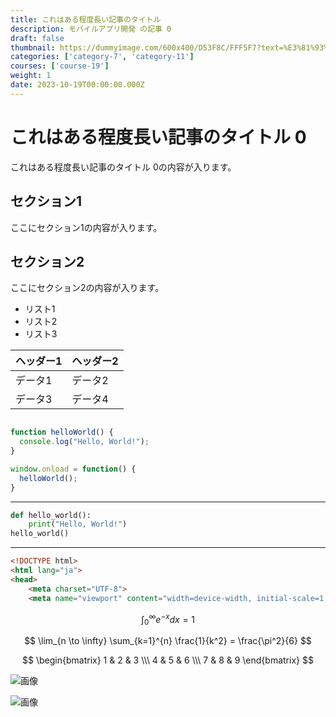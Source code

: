 ```yaml
---
title: これはある程度長い記事のタイトル
description: モバイルアプリ開発 の記事 0
draft: false
thumbnail: https://dummyimage.com/600x400/D53F8C/FFF5F7?text=%E3%81%93%E3%82%8C%E3%81%AF%E3%81%82%E3%82%8B%E7%A8%8B%E5%BA%A6%E9%95%B7%E3%81%84%E8%A8%98%E4%BA%8B%E3%81%AE%E3%82%BF%E3%82%A4%E3%83%88%E3%83%AB
categories: ['category-7', 'category-11']
courses: ['course-19']
weight: 1
date: 2023-10-19T00:00:00.000Z
---
```


# これはある程度長い記事のタイトル 0

これはある程度長い記事のタイトル 0の内容が入ります。

## セクション1
ここにセクション1の内容が入ります。

## セクション2
ここにセクション2の内容が入ります。

- リスト1
- リスト2
- リスト3

| ヘッダー1 | ヘッダー2 |
| --------- | --------- |
| データ1   | データ2   |
| データ3   | データ4   |

```javascript

function helloWorld() {
  console.log("Hello, World!");
}

window.onload = function() {
  helloWorld();
}

```

---

```python
def hello_world():
    print("Hello, World!")
hello_world()
```

---

```html
<!DOCTYPE html>
<html lang="ja">
<head>
    <meta charset="UTF-8">
    <meta name="viewport" content="width=device-width, initial-scale=1.0">
```

$$
\int_{0}^{\infty} e^{-x} dx = 1
$$

$$
\lim_{n \to \infty} \sum_{k=1}^{n} \frac{1}{k^2} = \frac{\pi^2}{6}
$$

$$
\begin{bmatrix}
1 & 2 & 3 \\\
4 & 5 & 6 \\\
7 & 8 & 9
\end{bmatrix}
$$

![画像](https://dummyimage.com/320x180/2D3748/F5F7FA?text=%E3%81%93%E3%82%8C%E3%81%AF%E3%81%82%E3%82%8B%E7%A8%8B%E5%BA%A6%E9%95%B7%E3%81%84%E8%A8%98%E4%BA%8B%E3%81%AE%E3%82%BF%E3%82%A4%E3%83%88%E3%83%AB+0)

![画像](https://dummyimage.com/640x360/1A202C/EDF2F7?text=%E3%81%93%E3%82%8C%E3%81%AF%E3%81%82%E3%82%8B%E7%A8%8B%E5%BA%A6%E9%95%B7%E3%81%84%E8%A8%98%E4%BA%8B%E3%81%AE%E3%82%BF%E3%82%A4%E3%83%88%E3%83%AB+0)